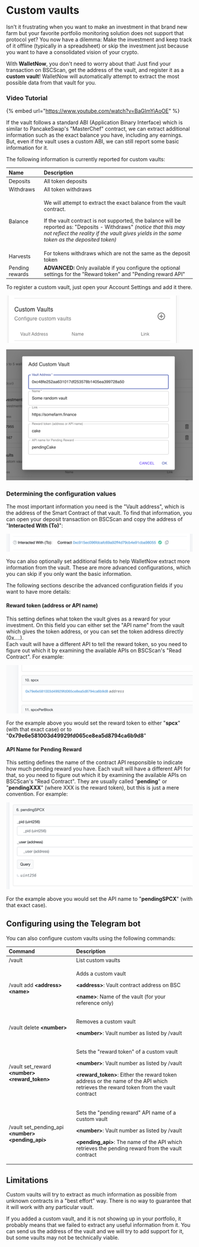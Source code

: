 # Custom vaults

Isn't it frustrating when you want to make an investment in that brand new farm but your favorite portfolio monitoring solution does not support that protocol yet? You now have a dilemma: Make the investment and keep track of it offline \(typically in a spreadsheet\) or skip the investment just because you want to have a consolidated vision of your crypto.

With **WalletNow**, you don't need to worry about that! Just find your transaction on BSCScan, get the address of the vault, and register it as a **custom vault**! WalletNow will automatically attempt to extract the most possible data from that vault for you.

### Video Tutorial

{% embed url="https://www.youtube.com/watch?v=BaGImYiAoOE" %}

If the vault follows a standard ABI \(Application Binary Interface\) which is similar to PancakeSwap's "MasterChef" contract, we can extract additional information such as the exact balance you have, including any earnings. But, even if the vault uses a custom ABI, we can still report some basic information for it.

The following information is currently reported for custom vaults:

<table>
  <thead>
    <tr>
      <th style="text-align:left">Name</th>
      <th style="text-align:left">Description</th>
    </tr>
  </thead>
  <tbody>
    <tr>
      <td style="text-align:left">Deposits</td>
      <td style="text-align:left">All token deposits</td>
    </tr>
    <tr>
      <td style="text-align:left">Withdraws</td>
      <td style="text-align:left">All token withdraws</td>
    </tr>
    <tr>
      <td style="text-align:left">Balance</td>
      <td style="text-align:left">
        <p>We will attempt to extract the exact balance from the vault contract.</p>
        <p>If the vault contract is not supported, the balance will be reported as:
          &quot;Deposits - Withdraws&quot; <em>(notice that this may not reflect the reality if the vault gives yields in the same token as the deposited token)</em>
        </p>
      </td>
    </tr>
    <tr>
      <td style="text-align:left">Harvests</td>
      <td style="text-align:left">For tokens withdraws which are not the same as the deposit token</td>
    </tr>
    <tr>
      <td style="text-align:left">Pending rewards</td>
      <td style="text-align:left"><b>ADVANCED: </b>Only available if you configure the optional settings
        for the &quot;Reward token&quot; and &quot;Pending reward API&quot;</td>
    </tr>
  </tbody>
</table>

To register a custom vault, just open your Account Settings and add it there.



![Custom vaults](../.gitbook/assets/image%20%2815%29.png)

![Adding a custom vault](../.gitbook/assets/image%20%2824%29.png)

### Determining the configuration values

The most important information you need is the "Vault address", which is the address of the Smart Contract of that vault. To find that information, you can open your deposit transaction on BSCScan and copy the address of "**Interacted With \(To\)**":

![Finding the vault address](../.gitbook/assets/image%20%2822%29.png)

You can also optionally set additional fields to help WalletNow extract more information from the vault. These are more advanced configurations, which you can skip if you only want the basic information.

The following sections describe the advanced configuration fields if you want to have more details:

#### **Reward token \(address or API name\)**

This setting defines what token the vault gives as a reward for your investment. On this field you can either set the "API name" from the vault which gives the token address, or you can set the token address directly \(0x....\).  
Each vault will have a different API to tell the reward token, so you need to figure out which it by examining the available APIs on BSCScan's "Read Contract". For example:

![Example API which returns the reward token address \(&quot;spcx&quot;\)](../.gitbook/assets/image%20%2826%29.png)

For the example above you would set the reward token to either "**spcx**" \(with that exact case\) or to "**0x79e6e581003d49929fd065ce8ea5d8794ca6b9d8**"

#### API Name for Pending Reward

This setting defines the name of the contract API responsible to indicate how much pending reward you have. Each vault will have a different API for that, so you need to figure out which it by examining the available APIs on BSCScan's "Read Contract". They are usually called "**pending**" or "**pendingXXX**" \(where XXX is the reward token\), but this is just a mere convention. For example:

![Example API which returns the pending rewards](../.gitbook/assets/image%20%2827%29.png)

For the example above you would set the API name to "**pendingSPCX**" \(with that exact case\).

## Configuring using the Telegram bot

You can also configure custom vaults using the following commands:

<table>
  <thead>
    <tr>
      <th style="text-align:left">Command</th>
      <th style="text-align:left">Description</th>
    </tr>
  </thead>
  <tbody>
    <tr>
      <td style="text-align:left">/vault</td>
      <td style="text-align:left">List custom vaults</td>
    </tr>
    <tr>
      <td style="text-align:left">/vault add <b>&lt;address&gt; &lt;name&gt;</b>
      </td>
      <td style="text-align:left">
        <p>Adds a custom vault</p>
        <p><b>&lt;address&gt;</b>: Vault contract address on BSC</p>
        <p><b>&lt;name&gt;</b>: Name of the vault (for your reference only)</p>
      </td>
    </tr>
    <tr>
      <td style="text-align:left">/vault delete <b>&lt;number&gt;</b>
      </td>
      <td style="text-align:left">
        <p>Removes a custom vault</p>
        <p><b>&lt;number&gt;</b>: Vault number as listed by /vault</p>
      </td>
    </tr>
    <tr>
      <td style="text-align:left">/vault set_reward <b>&lt;number&gt; </b>  <b>&lt;reward_token&gt;</b>
      </td>
      <td style="text-align:left">
        <p>Sets the &quot;reward token&quot; of a custom vault</p>
        <p><b>&lt;number&gt;</b>: Vault number as listed by /vault</p>
        <p><b>&lt;reward_token&gt;</b>: Either the reward token address or the name
          of the API which retrieves the reward token from the vault contract</p>
      </td>
    </tr>
    <tr>
      <td style="text-align:left">/vault set_pending_api <b>&lt;number&gt; </b>  <b>&lt;pending_api&gt;</b>
      </td>
      <td style="text-align:left">
        <p>Sets the &quot;pending reward&quot; API name of a custom vault</p>
        <p><b>&lt;number&gt;</b>: Vault number as listed by /vault</p>
        <p><b>&lt;pending_api&gt;</b>: The name of the API which retrieves the pending
          reward from the vault contract</p>
      </td>
    </tr>
  </tbody>
</table>

## Limitations

Custom vaults will try to extract as much information as possible from unknown contracts in a "best effort" way. There is no way to guarantee that it will work with any particular vault.

If you added a custom vault, and it is not showing up in your portfolio, it probably means that we failed to extract any useful information from it. You can send us the address of the vault and we will try to add support for it, but some vaults may not be technically viable.

